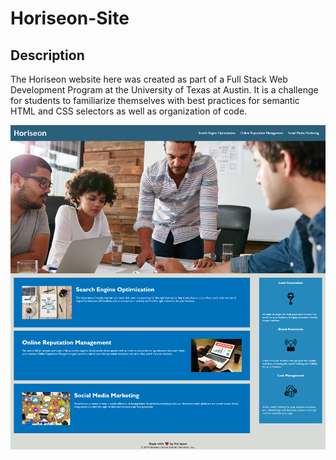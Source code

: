 # Horiseon-Site

## Description

The Horiseon website here was created as part of a Full Stack Web Development Program at the University of Texas at Austin. It is a challenge for students to familiarize themselves with best practices for semantic HTML and CSS selectors as well as organization of code.

![screenshot of Horiseon site](assets/images/site-screenshot.png)
